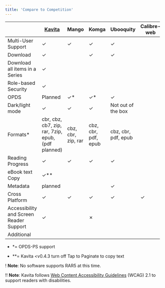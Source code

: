 ```yaml
---
title: 'Compare to Competition'
---
```


| | [Kavita](https://github.com/Kareadita/Kavita) | Mango | Komga | Ubooquity | Calibre-web |
|  ------ | ------ | ------ | ------ | ------ | ------ |
| Multi-User Support | ✓ | ✓ | ✓ | ✓ | |
| Download |✓ | | ✓|✓ | |
| Download all items in a Series |✓ | | | | |
| Role-based Security|✓ | | | |
| OPDS  | Planned | ✓* | ✓* | ✓ | |
| Dark/light mode | ✓ | ✓ | ✓ | Not out of the box| |
| Formats* | cbr, cbz, cb7, zip, rar, 7zip, epub, (pdf planned) | cbz, cbr, zip, rar | cbz, cbr, pdf, epub | cbz, cbr, pdf, epub | |
| Reading Progress | ✓ | ✓ | ✓ | ✓ | |
| eBook text Copy | ✓** | | | | |
| Metadata | planned |  | |✓ | |
| Cross Platform | ✓ | ✓ | ✓ | ✓ |✓ |
| Accessibility and Screen Reader Support | ✓ | | ✗ | | |
| Additional | | | | | |

* *= OPDS-PS support

* **= Kavita <v0.4.3 turn off Tap to Paginate to copy text 

! **Note**: No software supports RAR5 at this time.

!! **Note**: Kavita follows [Web Content Accessibility Guidelines](https://www.w3.org/TR/WCAG21/) (WCAG) 2.1 to support readers with disabilities.